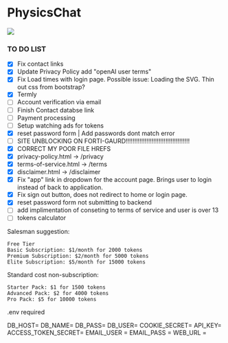 # PhysicsChat

![](https://tokei.rs/b1/github/aisenhart/PhysicsChat?category=code)                                                                                                                                                                                                                              
### TO DO LIST
- [x] Fix contact links
- [x] Update Privacy Policy add "openAI user terms"
- [x] Fix Load times with login page. Possible issue: Loading the SVG. Thin out css from bootstrap?
- [x] Termly 
- [ ] Account verification via email
- [ ] Finish Contact databse link
- [ ] Payment processing
- [ ] Setup watching ads for tokens
- [x] reset password form | Add passwords dont match error
- [ ] SITE UNBLOCKING ON FORTI-GAURD!!!!!!!!!!!!!!!!!!!!!!!!!!!!!!!!!!!!!
- [x] CORRECT MY POOR FILE HREFS
- [x] privacy-policy.html -> /privacy
- [x] terms-of-service.html -> /terms
- [x] disclaimer.html -> /disclaimer
- [x] Fix "app" link in dropdown for the account page. Brings user to login instead of back to application.
- [x] Fix sign out button, does not redirect to home or login page.
- [x] reset password form not submitting to backend
- [ ] add implimentation of conseting to terms of service and user is over 13
- [ ] tokens calculator

Salesman suggestion:

    Free Tier
    Basic Subscription: $1/month for 2000 tokens
    Premium Subscription: $2/month for 5000 tokens
    Elite Subscription: $5/month for 15000 tokens

Standard cost non-subscription:

    Starter Pack: $1 for 1500 tokens
    Advanced Pack: $2 for 4000 tokens
    Pro Pack: $5 for 10000 tokens








.env required 

DB_HOST=
DB_NAME=
DB_PASS=
DB_USER=
COOKIE_SECRET=
API_KEY=
ACCESS_TOKEN_SECRET=
EMAIL_USER = 
EMAIL_PASS = 
WEB_URL =
